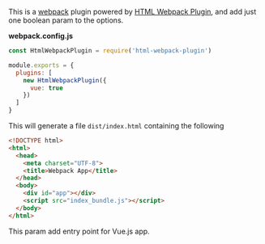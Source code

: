 This is a [webpack](http://webpack.js.org/) plugin powered by [HTML Webpack Plugin](https://github.com/jantimon/html-webpack-plugin), and add just one boolean param to the options.

**webpack.config.js**
```js
const HtmlWebpackPlugin = require('html-webpack-plugin')

module.exports = {
  plugins: [
    new HtmlWebpackPlugin({
      vue: true
    })
  ]
}
```

This will generate a file `dist/index.html` containing the following

```html
<!DOCTYPE html>
<html>
  <head>
    <meta charset="UTF-8">
    <title>Webpack App</title>
  </head>
  <body>
    <div id="app"></div>
    <script src="index_bundle.js"></script>
  </body>
</html>
```
This param add entry point for Vue.js app.
